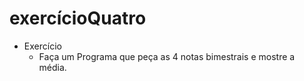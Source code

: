 # exercícioQuatro

 - Exercício
	 - Faça um Programa que peça as 4 notas bimestrais e mostre a média.
